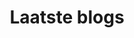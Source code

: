 ---
title: "Laatste blogs"
draft: false
# page title background image
bg_image: "images/backgrounds/page-title.jpg"
# meta description
description : "Hier vind je onze laatste artikelen die door ons zijn geschreven. Soms in samenwerking met de bedrijven waar we zijn ingezet, soms met concullega's, anders gewoon doon onszelf. "
---